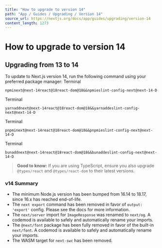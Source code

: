```yaml
---
title: "How to upgrade to version 14"
path: "App / Guides / Upgrading / Version 14"
source_url: https://nextjs.org/docs/app/guides/upgrading/version-14
content_length: 1273
---
```


# How to upgrade to version 14
## Upgrading from 13 to 14
To update to Next.js version 14, run the following command using your preferred package manager:
Terminal
```
npminext@next-14react@18react-dom@18&&npmieslint-config-next@next-14-D
```

Terminal
```
yarnaddnext@next-14react@18react-dom@18&&yarnaddeslint-config-next@next-14-D
```

Terminal
```
pnpminext@next-14react@18react-dom@18&&pnpmieslint-config-next@next-14-D
```

Terminal
```
bunaddnext@next-14react@18react-dom@18&&bunaddeslint-config-next@next-14-D
```

> **Good to know:** If you are using TypeScript, ensure you also upgrade `@types/react` and `@types/react-dom` to their latest versions.
### v14 Summary
  * The minimum Node.js version has been bumped from 16.14 to 18.17, since 16.x has reached end-of-life.
  * The `next export` command has been removed in favor of `output: 'export'` config. Please see the docs for more information.
  * The `next/server` import for `ImageResponse` was renamed to `next/og`. A codemod is available to safely and automatically rename your imports.
  * The `@next/font` package has been fully removed in favor of the built-in `next/font`. A codemod is available to safely and automatically rename your imports.
  * The WASM target for `next-swc` has been removed.
